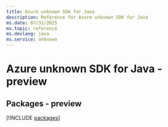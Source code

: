 ```yaml
---
title: Azure unknown SDK for Java
description: Reference for Azure unknown SDK for Java
ms.date: 07/31/2025
ms.topic: reference
ms.devlang: java
ms.service: unknown
---
```

# Azure unknown SDK for Java - preview
## Packages - preview
[!INCLUDE [packages](unknown-index.md)]